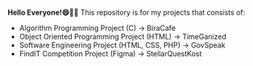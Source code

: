 **Hello Everyone!😄👋🏻**
This repository is for my projects that consists of:
- Algorithm Programming Project (C) -> BiraCafe
- Object Oriented Programming Project (HTML) -> TimeGanized
- Software Engineering Project (HTML, CSS, PHP) -> GovSpeak
- FindIT Competition Project (Figma) -> StellarQuestKost
